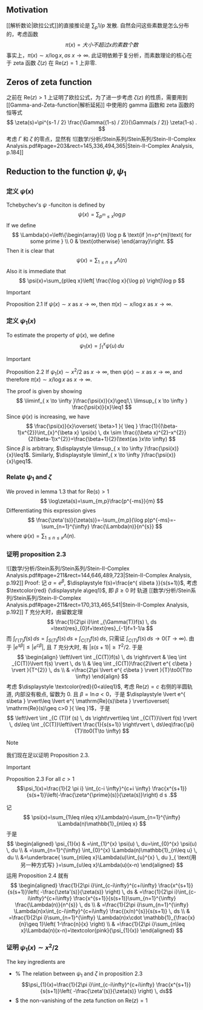 ## Motivation
[[解析数论|欧拉公式]]的直接推论是 $\displaystyle \sum_{p}1/p$ 发散. 自然会问这些素数是怎么分布的，考虑函数
$$
\pi(x)=大小不超过x的素数个数
$$
事实上，$\displaystyle \pi (x)\sim x/\log x, as\ x\to \infty$. 此证明依赖于复分析，而素数理论的核心在于 zeta 函数 $\displaystyle \zeta(z)$ 在 $\displaystyle \mathrm{Re}(z)=1$ 上非零. 
## Zeros of zeta function
之前在 $\displaystyle \mathrm{Re}(z)>1$ 上证明了欧拉公式，为了进一步考虑 $\displaystyle \zeta(z)$ 的性质，需要用到 [[Gamma-and-Zeta-function|解析延拓]] 中使用的 gamma 函数和 zeta 函数的恒等式
$$
\zeta(s)=\pi^{s-1 / 2} \frac{\Gamma((1-s) / 2)}{\Gamma(s / 2)} \zeta(1-s) .
$$
考虑 $\displaystyle \Gamma$ 和 $\displaystyle \zeta$ 的零点，显然有
![[数学/分析/Stein系列/Stein系列/Stein-II-Complex Analysis.pdf#page=203&rect=145,336,494,365|Stein-II-Complex Analysis, p.184]]
## Reduction to the function $\psi,\psi_{1}$
### 定义 $\psi(x)$
Tchebychev's $\displaystyle \psi$ -funciton is defined by
$$
\psi(x)=\sum_{p^{m}\leq x}\log p
$$
If we define 
$$
\Lambda(x)=\left\{\begin{array}{l}
\log p & \text{if }n=p^{m}\text{ for some prime } \\
0 & \text{otherwise}
\end{array}\right.
$$
Then it is clear that
$$
\psi(x)=\sum_{1\leq n\leq x}\Lambda(n)
$$
Also it is immediate that
$$
\psi(x)=\sum_{p\leq x}\left[ \frac{\log x}{\log p} \right]\log p
$$
> [!IMPORTANT]
> Proposition 2.1 If $\psi(x) \sim x$ as $x \rightarrow \infty$, then $\pi(x) \sim x / \log x$ as $x \rightarrow \infty$.

### 定义 $\psi_{1}(x)$
To estimate the property of $\displaystyle \psi(x)$, we define
$$
\psi_{1}(x)=\int_{1}^{x} \psi(u) \, du
$$
> [!IMPORTANT]
> Proposition 2.2 If $\psi_1(x) \sim x^2 / 2$ as $x \rightarrow \infty$, then $\psi(x) \sim x$ as $x \rightarrow \infty$, and therefore $\pi(x) \sim x / \log x$ as $x \rightarrow \infty$.

The proof is given by showing
$$
\liminf_{ x \to \infty }\frac{\psi(x)}{x}\geq1,\ \limsup_{ x \to \infty } \frac{\psi(x)}{x}\leq1 
$$
Since $\displaystyle \psi(x)$ is increasing, we have 
$$
\frac{\psi(x)}{x}\overset{ \beta>1 }{ \leq } \frac{1}{(\beta-1)x^{2}}\int_{x}^{\beta x} \psi(x) \, dx \sim \frac{(\beta x)^{2}-x^{2}}{2(\beta-1)x^{2}}=\frac{\beta+1}{2}(\text{as }x\to \infty)
$$
Since $\displaystyle \beta$ is arbitrary, $\displaystyle \limsup_{ x \to \infty }\frac{\psi(x)}{x}\leq1$. Similarly, $\displaystyle \liminf_{ x \to \infty }\frac{\psi(x)}{x}\geq1$.
### Relate $\psi_{1}$ and $\zeta$
We proved in lemma 1.3 that for $\displaystyle \mathrm{Re}(s)>1$
$$
\log\zeta(s)=\sum_{m,p}\frac{p^{-ms}}{m}
$$
Differentiating this expression gives
$$
\frac{\zeta'(s)}{\zeta(s)}=-\sum_{m,p}(\log p)p^{-ms}=-\sum_{n=1}^{\infty} \frac{\Lambda(n)}{n^{s}}
$$
where $\displaystyle \psi(x)=\sum_{1\leq n\leq x}\Lambda(n)$. 
### 证明 proposition 2.3
![[数学/分析/Stein系列/Stein系列/Stein-II-Complex Analysis.pdf#page=211&rect=144,646,489,723|Stein-II-Complex Analysis, p.192]]
Proof:
记 $\displaystyle a=e^{ \beta }$, $\displaystyle f(s)=\frac{e^{ s\beta }}{s(s+1)}$, 考虑 $\textcolor{red} {\displaystyle a\geq1}$, 即 $\displaystyle \beta\geq0$ 时
轨道 [[数学/分析/Stein系列/Stein系列/Stein-II-Complex Analysis.pdf#page=211&rect=170,313,465,541|Stein-II-Complex Analysis, p.192]]
$\displaystyle T$ 充分大时，由留数定理
$$
\frac{1}{2\pi i}\int _{\Gamma(T)}f(s) \, ds =\text{res}_{0}f+\text{res}_{-1}f=1-1/a
$$
而 $\displaystyle \int _{\Gamma(T)}f(s) \, ds=\int _{S(T)}f(s) \, ds+\int _{C(T)}f(s) \, ds$, 只需证 $\displaystyle \int _{C(T)}f(s) \, ds\to0(T\to \infty)$.
由于 $\displaystyle\lvert e^{ s\beta } \rvert\leq \lvert e^{ c\beta }\rvert$, 且 $T$ 充分大时, 有 $\displaystyle \lvert s(s+1) \rvert\geq T^{2}/2$. 于是
$$
\begin{align}
\left\lvert  \int _{C(T)}f(s) \, ds   \right\rvert  & \leq \int _{C(T)}\lvert f(s) \rvert  \, ds  \\
 & \leq \int _{C(T)}\frac{2\lvert e^{ c\beta } \rvert }{T^{2}} \, ds  \\
 & =\frac{2\pi \lvert e^{ c\beta } \rvert }{T}\to0(T\to \infty)
\end{align}
$$
考虑 $\displaystyle \textcolor{red}{0<a\leq1}$, 考虑 $\displaystyle \mathrm{Re}(z)=c$ 右侧的半圆轨道, 内部没有极点, 留数为 0. 
且 $\displaystyle \beta=\ln a<0$，于是 $\displaystyle \lvert e^{ s\beta } \rvert\leq \lvert e^{ \mathrm{Re}(s)\beta } \rvert\overset{ \mathrm{Re}(s)\geq c>0 }{ \leq }1$，于是
$$
\left\lvert   \int _{C (T)}f (s) \, ds  \right\rvert\leq \int _{C(T)}\lvert f(s) \rvert \, ds\leq \int _{C(T)}\left\lvert  \frac{1}{s(s+1)}  \right\rvert \, ds\leq\frac{\pi}{T}\to0(T\to \infty)
$$
> [!NOTE]
> 我们现在足以证明 Proposition 2.3.

> [!important]
> Proposition 2.3 For all $c>1$
$$\psi_1(x)=\frac{1}{2 \pi i} \int_{c-i \infty}^{c+i \infty} \frac{x^{s+1}}{s(s+1)}\left(-\frac{\zeta^{\prime}(s)}{\zeta(s)}\right) d s .$$

记
$$
\psi(x)=\sum_{1\leq n\leq x}\Lambda(n)=\sum_{n=1}^{\infty} \Lambda(n)\mathbb{1}_{n\leq x}
$$
于是
$$
\begin{aligned}
\psi_{1}(x) & =\int_{1}^{x} \psi(u) \, du=\int_{0}^{x} \psi(u) \, du \\
   & =\sum_{n=1}^{\infty} \int_{0}^{x} \Lambda(n)\mathbb{1}_{n\leq u} \, du \\
  &=\underbrace{ \sum_{n\leq x}\Lambda(u)\int_{u}^{x}  \, du  }_{ \text{用另一种方式写} }=\sum_{u\leq x}\Lambda(u)(x-n)
\end{aligned}
$$
运用 Proposition 2.4 就有
$$
\begin{aligned}
\frac{1}{2\pi i}\int_{c-i\infty}^{c+i\infty} \frac{x^{s+1}}{s(s+1)}\left( -\frac{\zeta'(s)}{\zeta(s)} \right) \, ds  & =\frac{1}{2\pi i}\int_{c-i\infty}^{c+i\infty} \frac{x^{s+1}}{s(s+1)}\sum_{n=1}^{\infty} \frac{\Lambda(n)}{n^{s}} \, ds   \\
 & =\frac{1}{2\pi i}\sum_{n=1}^{\infty} \Lambda(n)x\int_{c-i\infty}^{c+i\infty} \frac{(x/n)^{s}}{s(s+1)} \, ds \\
  & =\frac{1}{2\pi i}\sum_{n=1}^{\infty} \Lambda(n)x\cdot \mathbb{1}_{\frac{x}{n}\geq  1}\left( 1-\frac{n}{x} \right) \\
 & =\frac{1}{2\pi i}\sum_{n\leq x}\Lambda(n)(x-n)=\textcolor{pink}{\psi_{1}(x)}
\end{aligned}
$$
### 证明 $\psi_{1}(x)\sim x^{2}/2$
The key ingredients are 
- % The relation between $\displaystyle \psi_{1}$ and $\displaystyle \zeta$ in proposition 2.3 $$\psi_{1}(x)=\frac{1}{2\pi i}\int_{c-i\infty}^{c+i\infty} \frac{x^{s+1}}{s(s+1)}\left( -\frac{\zeta'(s)}{\zeta(s)} \right) \, ds$$
- $ the non-vanishing of the zeta function on $\displaystyle \mathrm{Re}(z)=1$


